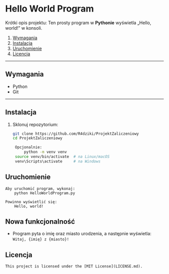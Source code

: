 # Hello World Program

Krótki opis projektu: Ten prosty program w **Pythonie** wyświetla „Hello, world!” w konsoli.

1. [Wymagania](#wymagania)  
2. [Instalacja](#instalacja)  
3. [Uruchomienie](#uruchomienie)  
4. [Licencja](#licencja)

---

## Wymagania

- Python  
- Git

---

## Instalacja

1. Sklonuj repozytorium:  
   ```bash
   git clone https://github.com/R4dziki/ProjektZaliczeniowy
   cd ProjektZaliczeniowy

    Opcjonalnie:
        python -m venv venv
    source venv/bin/activate  # na Linux/macOS
    venv\Scripts\activate     # na Windows

## Uruchomienie 

    Aby uruchomić program, wykonaj:
        python HelloWorldProgram.py
    
    Powinno wyświetlić się:
        Hello, world!

## Nowa funkcjonalność
- Program pyta o imię oraz miasto urodzenia, a następnie wyświetla:  
  `Witaj, {imię} z {miasto}!`


## Licencja 

    This project is licensed under the [MIT License](LICENSE.md).
    
    